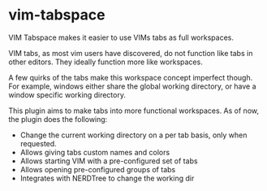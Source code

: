 # vim-tabspace
VIM Tabspace makes it easier to use VIMs tabs as full workspaces.

VIM tabs, as most vim users have discovered, do not function like tabs in other editors.  They ideally function more like workspaces.

A few quirks of the tabs make this workspace concept imperfect though.  For example, windows either share the global working directory, or have a window specific working directory.

This plugin aims to make tabs into more functional workspaces. As of now, the plugin does the following:

* Change the current working directory on a per tab basis, only when requested.
* Allows giving tabs custom names and colors
* Allows starting VIM with a pre-configured set of tabs
* Allows opening pre-configured groups of tabs
* Integrates with NERDTree to change the working dir
